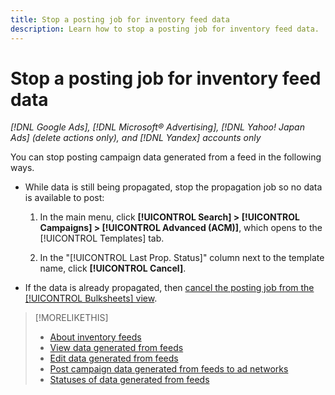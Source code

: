 ```yaml
---
title: Stop a posting job for inventory feed data
description: Learn how to stop a posting job for inventory feed data.
---
```

# Stop a posting job for inventory feed data

*[!DNL Google Ads], [!DNL Microsoft® Advertising], [!DNL Yahoo! Japan Ads] (delete actions only), and [!DNL Yandex] accounts only*

You can stop posting campaign data generated from a feed in the following ways.

* While data is still being propagated, stop the propagation job so no data is available to post:

  1. In the main menu, click **[!UICONTROL Search] > [!UICONTROL Campaigns] > [!UICONTROL Advanced (ACM)]**, which opens to the [!UICONTROL Templates] tab.

  1. In the "[!UICONTROL Last Prop. Status]" column next to the template name, click **[!UICONTROL Cancel]**.

* If the data is already propagated, then [cancel the posting job from the [!UICONTROL Bulksheets] view](/help/search-social-commerce/campaign-management/bulksheets/bulksheet-stop-job.md).

>[!MORELIKETHIS]
>
>* [About inventory feeds](inventory-feeds-about.md)
>* [View data generated from feeds](propagated-data-view.md)
>* [Edit data generated from feeds](propagated-data-edit.md)
>* [Post campaign data generated from feeds to ad networks](propagated-data-post.md)
>* [Statuses of data generated from feeds](propagated-data-status.md)
